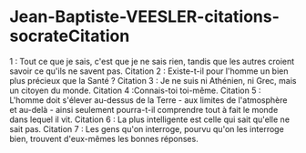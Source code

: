 # Jean-Baptiste-VEESLER-citations-socrateCitation 
1 :​ Tout ce que je sais, c'est que je ne sais rien, tandis que les autres croient savoir ce
qu'ils ne savent pas.
Citation 2 :​ Existe-t-il pour l'homme un bien plus précieux que la Santé ?
Citation 3 : ​Je ne suis ni Athénien, ni Grec, mais un citoyen du monde.
Citation 4 :​ Connais-toi toi-même.
Citation 5 :​ L'homme doit s'élever au-dessus de la Terre - aux limites de l'atmosphère et
au-delà - ainsi seulement pourra-t-il comprendre tout à fait le monde dans lequel il vit.
Citation 6 :​ La plus intelligente est celle qui sait qu'elle ne sait pas.
Citation 7 :​ Les gens qu'on interroge, pourvu qu'on les interroge bien, trouvent d'eux-mêmes
les bonnes réponses.

